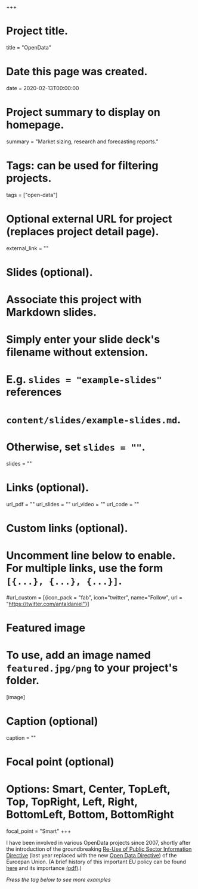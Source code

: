 +++
# Project title.
title = "OpenData"

# Date this page was created.
date = 2020-02-13T00:00:00

# Project summary to display on homepage.
summary = "Market sizing, research and forecasting reports."

# Tags: can be used for filtering projects.
tags = ["open-data"]

# Optional external URL for project (replaces project detail page).
external_link = ""

# Slides (optional).
#   Associate this project with Markdown slides.
#   Simply enter your slide deck's filename without extension.
#   E.g. `slides = "example-slides"` references 
#   `content/slides/example-slides.md`.
#   Otherwise, set `slides = ""`.
slides = ""

# Links (optional).
url_pdf = ""
url_slides = ""
url_video = ""
url_code = ""

# Custom links (optional).
#   Uncomment line below to enable. For multiple links, use the form `[{...}, {...}, {...}]`.
#url_custom = [{icon_pack = "fab", icon="twitter", name="Follow", url = "https://twitter.com/antaldaniel"}]

# Featured image
# To use, add an image named `featured.jpg/png` to your project's folder. 
[image]
  # Caption (optional)
  caption = ""
  
  # Focal point (optional)
  # Options: Smart, Center, TopLeft, Top, TopRight, Left, Right, BottomLeft, Bottom, BottomRight
  focal_point = "Smart"
+++

I have been involved in various OpenData projects since 2007, shortly after the introduction of the groundbreaking [Re-Use of Public Sector Information Directive](https://eur-lex.europa.eu/legal-content/en/ALL/?uri=CELEX:32003L0098) (last year replaced with the new [Open Data Directive](https://eur-lex.europa.eu/legal-content/EN/TXT/?qid=1561563110433&uri=CELEX:32019L1024)) of the Euroepan Union. (A brief history of this important EU policy can be found [here](https://ec.europa.eu/digital-single-market/en/european-legislation-reuse-public-sector-information) and its importance [(pdf)](https://www.europeandataportal.eu/sites/default/files/re-using_open_data.pdf).)


_Press the tag below to see more examples_


